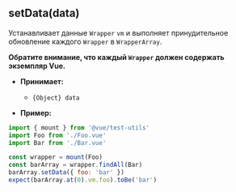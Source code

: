 ## setData(data)

Устанавливает данные `Wrapper` `vm` и выполняет принудительное обновление каждого `Wrapper` в `WrapperArray`.

**Обратите внимание, что каждый `Wrapper` должен содержать экземпляр Vue.**

- **Принимает:**
  - `{Object} data`

- **Пример:**

```js
import { mount } from '@vue/test-utils'
import Foo from './Foo.vue'
import Bar from './Bar.vue'

const wrapper = mount(Foo)
const barArray = wrapper.findAll(Bar)
barArray.setData({ foo: 'bar' })
expect(barArray.at(0).vm.foo).toBe('bar')
```
